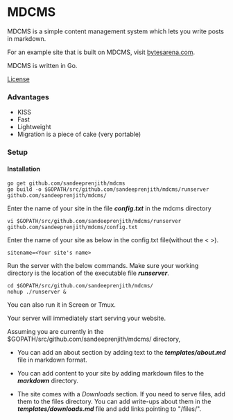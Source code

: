 # MDCMS

MDCMS is a simple content management system which lets you write posts in markdown.

For an example site that is built on MDCMS, visit [bytesarena.com](http://bytesarena.com).

MDCMS is written in Go.

[License](LICENSE)

### Advantages

* KISS
* Fast
* Lightweight
* Migration is a piece of cake (very portable)

### Setup

#### Installation

```
go get github.com/sandeeprenjith/mdcms
go build -o $GOPATH/src/github.com/sandeeprenjith/mdcms/runserver github.com/sandeeprenjith/mdcms/
```

Enter the name of your site in the file ***config.txt*** in the mdcms directory

```
vi $GOPATH/src/github.com/sandeeprenjith/mdcms/runserver github.com/sandeeprenjith/mdcms/config.txt
```

Enter the name of your site as below in the config.txt file(without the < >).

```
sitename=<Your site's name>
```

Run the server with the below commands. Make sure your working directory is the location of the executable file ***runserver***.

```
cd $GOPATH/src/github.com/sandeeprenjith/mdcms/
nohup ./runserver &
```

You can also run it in Screen or Tmux.

Your server will immediately start serving your website.

Assuming you are currently in the $GOPATH/src/github.com/sandeeprenjith/mdcms/ directory,

* You can add an about section by adding text to the ***templates/about.md*** file in markdown format.

* You can add content to your site by adding markdown files to the ***markdown*** directory.

* The site comes with a *Downloads* section. If you need to serve files, add them to the files directory. You can add write-ups about them in the ***templates/downloads.md*** file and add links pointing to "/files/<filename>".


